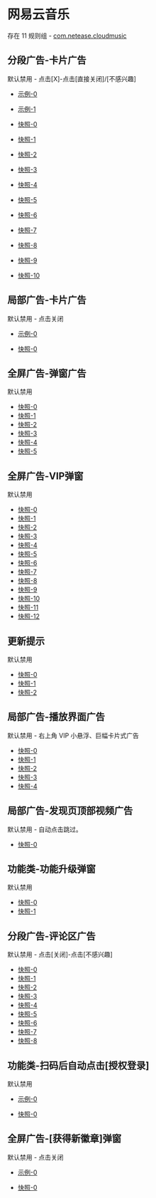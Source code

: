 # 网易云音乐

存在 11 规则组 - [com.netease.cloudmusic](/src/apps/com.netease.cloudmusic.ts)

## 分段广告-卡片广告

默认禁用 - 点击[X]-点击[直接关闭]/[不感兴趣]

- [示例-0](https://m.gkd.li/57941037/a603ceca-7e89-4b1f-9e17-508c583b32d8)
- [示例-1](https://m.gkd.li/57941037/b14cda2e-27e5-4a91-8037-3ccbf1f9d0da)

- [快照-0](https://i.gkd.li/i/14277140)
- [快照-1](https://i.gkd.li/i/13859634)
- [快照-2](https://i.gkd.li/i/12829964)
- [快照-3](https://i.gkd.li/i/12829953)
- [快照-4](https://i.gkd.li/i/13927753)
- [快照-5](https://i.gkd.li/i/13526986)
- [快照-6](https://i.gkd.li/i/13526711)
- [快照-7](https://i.gkd.li/i/12829967)
- [快照-8](https://i.gkd.li/i/14277137)
- [快照-9](https://i.gkd.li/i/13859635)
- [快照-10](https://i.gkd.li/i/13526712)

## 局部广告-卡片广告

默认禁用 - 点击关闭

- [示例-0](https://m.gkd.li/57941037/827ebe8b-f3c6-4068-8d31-11d5b2578680)

- [快照-0](https://i.gkd.li/i/12745666)

## 全屏广告-弹窗广告

默认禁用

- [快照-0](https://i.gkd.li/i/13188737)
- [快照-1](https://i.gkd.li/i/13229016)
- [快照-2](https://i.gkd.li/i/13962214)
- [快照-3](https://i.gkd.li/i/13684724)
- [快照-4](https://i.gkd.li/i/14036940)
- [快照-5](https://i.gkd.li/i/13848913)

## 全屏广告-VIP弹窗

默认禁用

- [快照-0](https://i.gkd.li/i/13189055)
- [快照-1](https://i.gkd.li/i/13260416)
- [快照-2](https://i.gkd.li/i/13996787)
- [快照-3](https://i.gkd.li/i/13230605)
- [快照-4](https://i.gkd.li/i/14268181)
- [快照-5](https://i.gkd.li/i/13391498)
- [快照-6](https://i.gkd.li/i/14045917)
- [快照-7](https://i.gkd.li/i/14926722)
- [快照-8](https://i.gkd.li/i/13228955)
- [快照-9](https://i.gkd.li/i/14956768)
- [快照-10](https://i.gkd.li/i/13230603)
- [快照-11](https://i.gkd.li/i/13804534)
- [快照-12](https://i.gkd.li/i/12843383)

## 更新提示

默认禁用

- [快照-0](https://i.gkd.li/i/13233790)
- [快照-1](https://i.gkd.li/i/13197457)
- [快照-2](https://i.gkd.li/i/13228878)

## 局部广告-播放界面广告

默认禁用 - 右上角 VIP 小悬浮、巨幅卡片式广告

- [快照-0](https://i.gkd.li/i/13402634)
- [快照-1](https://i.gkd.li/i/13402635)
- [快照-2](https://i.gkd.li/i/13402636)
- [快照-3](https://i.gkd.li/i/13527105)
- [快照-4](https://i.gkd.li/i/14045424)

## 局部广告-发现页顶部视频广告

默认禁用 - 自动点击跳过。

- [快照-0](https://i.gkd.li/i/13768367)

## 功能类-功能升级弹窗

默认禁用

- [快照-0](https://i.gkd.li/i/13804541)
- [快照-1](https://i.gkd.li/i/13804544)

## 分段广告-评论区广告

默认禁用 - 点击[关闭]-点击[不感兴趣]

- [快照-0](https://i.gkd.li/i/14549836)
- [快照-1](https://i.gkd.li/i/14275571)
- [快照-2](https://i.gkd.li/i/14275955)
- [快照-3](https://i.gkd.li/i/14070500)
- [快照-4](https://i.gkd.li/i/14964827)
- [快照-5](https://i.gkd.li/i/14964828)
- [快照-6](https://i.gkd.li/i/14932659)
- [快照-7](https://i.gkd.li/i/14964832)
- [快照-8](https://i.gkd.li/i/14549856)

## 功能类-扫码后自动点击[授权登录]

默认禁用

- [示例-0](https://m.gkd.li/57941037/f2aa603b-d1d1-4f92-86ae-e311e79a011d)

- [快照-0](https://i.gkd.li/i/14830218)

## 全屏广告-[获得新徽章]弹窗

默认禁用 - 点击关闭

- [示例-0](https://m.gkd.li/57941037/39e34e7d-eae3-4a54-9794-97c2528d13fb)

- [快照-0](https://i.gkd.li/i/14926750)
